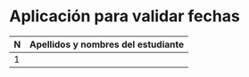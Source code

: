 # Aplicación para validar fechas

| N | Apellidos y nombres del estudiante |
|---|------------------------------------|
| 1 |                                    |

